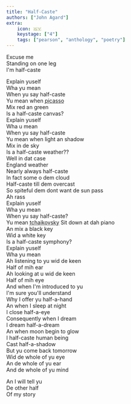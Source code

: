 ```yaml
---
title: "Half-Caste"
authors: ["John Agard"]
extra:
    icon: 🇬🇾
    keystage: ["4"]
    tags: ["pearson", "anthology", "poetry"]
---
```

  

Excuse me  
Standing on one leg  
I'm half-caste  
  
Explain yuself  
Wha yu mean  
When yu say half-caste  
Yu mean when <abbr title="Pablo Picasso, renowned C20th painter">picasso</abbr>  
Mix red an green  
Is a half-caste canvas?  
Explain yuself  
Wha u mean  
When yu say half-caste  
Yu mean when light an shadow  
Mix in de sky  
Is a half-caste weather??  
Well in dat case  
England weather  
Nearly always half-caste  
In fact some o dem cloud  
Half-caste till dem overcast  
So spiteful dem dont want de sun pass  
Ah rass  
Explain yuself  
Wha yu mean  
When yu say half-caste?  
Yu mean <abbr title="Pytor Tchaikovsky, great Russian composer of late C19th">tchaikovsky</abbr>
Sit down at dah piano  
An mix a black key  
Wid a white key  
Is a half-caste symphony?  
Explain yuself  
Wha yu mean  
Ah listening to yu wid de keen  
Half of mih ear  
Ah looking at u wid de keen  
Half of mih eye  
And when I'm introduced to yu  
I'm sure you'll understand  
Why I offer yu half-a-hand  
An when I sleep at night  
I close half-a-eye  
Consequently when I dream  
I dream half-a-dream  
An when moon begin to glow  
I half-caste human being  
Cast half-a-shadow  
But yu come back tomorrow  
Wid de whole of yu eye  
An de whole of yu ear  
And de whole of yu mind  
  
An I will tell yu  
De other half  
Of my story
